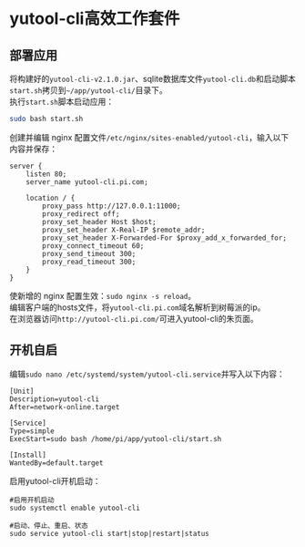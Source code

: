 # yutool-cli高效工作套件

## 部署应用
将构建好的`yutool-cli-v2.1.0.jar`、sqlite数据库文件`yutool-cli.db`和启动脚本`start.sh`拷贝到`~/app/yutool-cli/`目录下。<br />执行`start.sh`脚本启动应用：
```bash
sudo bash start.sh
```
创建并编辑 nginx 配置文件`/etc/nginx/sites-enabled/yutool-cli`，输入以下内容并保存：
```nginx
server {
    listen 80;
    server_name yutool-cli.pi.com;

    location / {
        proxy_pass http://127.0.0.1:11000;
        proxy_redirect off;
        proxy_set_header Host $host;
        proxy_set_header X-Real-IP $remote_addr;
        proxy_set_header X-Forwarded-For $proxy_add_x_forwarded_for;
        proxy_connect_timeout 60;
        proxy_send_timeout 300;
        proxy_read_timeout 300;
    }
}
```
使新增的 nginx 配置生效：`sudo nginx -s reload`。<br />编辑客户端的hosts文件，将`yutool-cli.pi.com`域名解析到树莓派的ip。<br />在浏览器访问`http://yutool-cli.pi.com/`可进入yutool-cli的朱页面。
## 开机自启
编辑`sudo nano /etc/systemd/system/yutool-cli.service`并写入以下内容：
```nginx
[Unit]
Description=yutool-cli
After=network-online.target

[Service]
Type=simple
ExecStart=sudo bash /home/pi/app/yutool-cli/start.sh

[Install]
WantedBy=default.target
```
启用yutool-cli开机启动：
```nginx
#启用开机启动
sudo systemctl enable yutool-cli

#启动、停止、重启、状态
sudo service yutool-cli start|stop|restart|status
```
